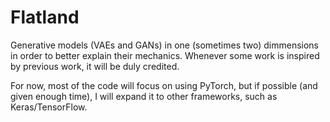 # Flatland
Generative models (VAEs and GANs) in one (sometimes two) dimmensions in  order to better explain their mechanics. Whenever some work is inspired by previous work, it will be duly credited.

For now, most of the code will focus on using PyTorch, but if possible (and given enough time), I will expand it to other frameworks, such as Keras/TensorFlow.
